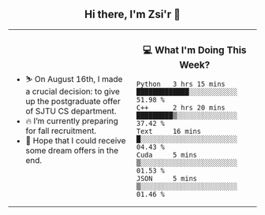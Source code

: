 <h2 align="center"> Hi there, I'm Zsi'r 👋 </h2>

<table>
    <tr>
        <td valign="center" width="50%">
            <ul>
                <li> ⛷️ On August 16th, I made a crucial decision: to give up the postgraduate offer of SJTU CS department.</li>
                <li> 🔥 I’m currently preparing for fall recruitment.</li>
                <li> 🙏 Hope that I could receive some dream offers in the end.</li>
            </ul>
        </td>
       <td valign="top" width="50%">

<h3 align="center"> 💻 What I'm Doing This Week? </h3>

<!--START_SECTION:waka-->
```text
Python   3 hrs 15 mins   █████████████░░░░░░░░░░░░   51.98 % 
C++      2 hrs 20 mins   █████████▒░░░░░░░░░░░░░░░   37.42 % 
Text     16 mins         █░░░░░░░░░░░░░░░░░░░░░░░░   04.43 % 
Cuda     5 mins          ▒░░░░░░░░░░░░░░░░░░░░░░░░   01.53 % 
JSON     5 mins          ▒░░░░░░░░░░░░░░░░░░░░░░░░   01.46 % 
```
<!--END_SECTION:waka-->
</td></tr>
</table>
